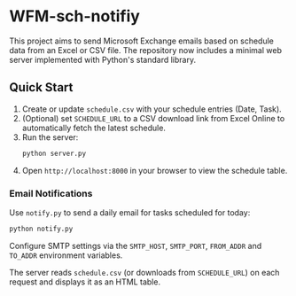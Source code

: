 # WFM-sch-notifiy

This project aims to send Microsoft Exchange emails based on schedule data from an Excel or CSV file. The repository now includes a minimal web server implemented with Python's standard library.

## Quick Start

1. Create or update `schedule.csv` with your schedule entries (Date, Task).
2. (Optional) set `SCHEDULE_URL` to a CSV download link from Excel Online to
   automatically fetch the latest schedule.
3. Run the server:
   ```bash
   python server.py
   ```
4. Open `http://localhost:8000` in your browser to view the schedule table.

### Email Notifications

Use `notify.py` to send a daily email for tasks scheduled for today:

```bash
python notify.py
```

Configure SMTP settings via the `SMTP_HOST`, `SMTP_PORT`, `FROM_ADDR` and
`TO_ADDR` environment variables.

The server reads `schedule.csv` (or downloads from `SCHEDULE_URL`) on each
request and displays it as an HTML table.
